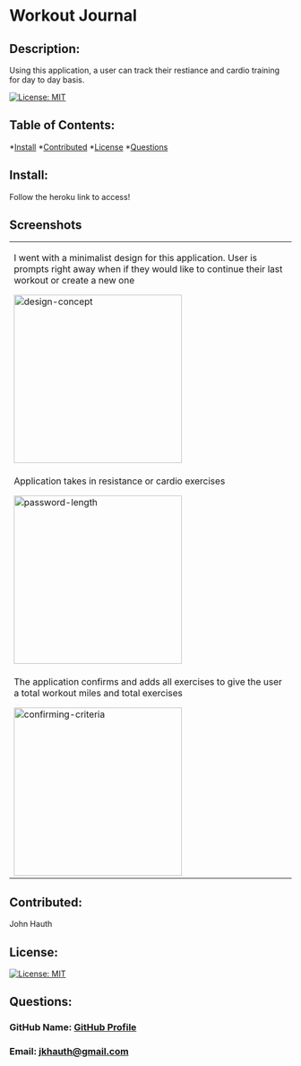 # Workout Journal
## Description: 
 Using this application, a user can track their restiance and cardio training for day to day basis.

[![License: MIT](https://img.shields.io/badge/License-MIT-yellow.svg)](https://opensource.org/licenses/MIT)

## Table of Contents: 
*[Install](#install) 
*[Contributed](#contributed) 
*[License](#license) 
*[Questions](#questions)

## Install: 
 Follow the heroku link to access!

## Screenshots
<table>
	<!--DESIGNING CODE-ENGINE-->
	<tr>
		<td>
            <p> I went with a minimalist design for this application. User is prompts right away when if they would like to continue their last workout or create a new one</p>
			<img width="300" alt="design-concept" src="https://user-images.githubusercontent.com/72667159/105942845-0561f500-602e-11eb-8d58-4fc88d3b53e0.JPG">
		</td>
	</tr>
    <!--ASKING THE USER HOW LONG-->
	<tr>
		<td> 
            <p> Application takes in resistance or cardio exercises</p>
			<img width="300" alt="password-length" src="https://user-images.githubusercontent.com/72667159/105942846-0561f500-602e-11eb-9bef-6229760565b7.JPG">
		</td>
	</tr>
    <!--CONFIRMING WITH USER ON CRITERIA-->
    <tr>
        <td>
            <p> The application confirms and adds all exercises to give the user a total workout miles and total exercises</p>
			<img width="300" alt="confirming-criteria" src="https://user-images.githubusercontent.com/72667159/105942847-05fa8b80-602e-11eb-913f-ab2a88380b3b.JPG">
		</td>
    </tr>
</table>

## Contributed: 
 John Hauth
## License: 
 [![License: MIT](https://img.shields.io/badge/License-MIT-yellow.svg)](https://opensource.org/licenses/MIT)
## Questions: 
 ### GitHub Name: [GitHub Profile](https://www.github.com/jkhauth)
 ### Email: jkhauth@gmail.com